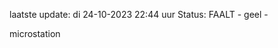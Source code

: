 laatste update: 
di 24-10-2023 22:44   uur 
Status: FAALT - geel - 
<div class="service Y">microstation</div>